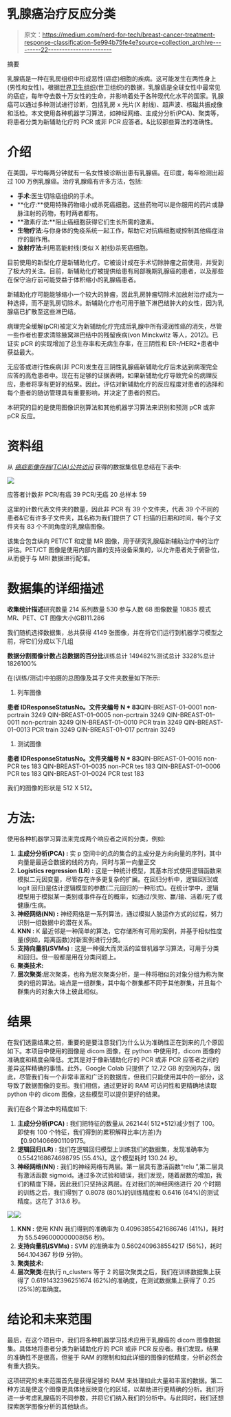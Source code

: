 # 乳腺癌治疗反应分类

> 原文：<https://medium.com/nerd-for-tech/breast-cancer-treatment-response-classification-5e994b75fe4e?source=collection_archive---------22----------------------->

摘要

乳腺癌是一种在乳房组织中形成恶性(癌症)细胞的疾病。这可能发生在两性身上(男性和女性)。根据[世界卫生组织](http://www.who.int/en/)(世卫组织)的数据，乳腺癌是全球女性中最常见的癌症，每年夺去数十万女性的生命，并影响着处于各种现代化水平的国家。乳腺癌可以通过多种测试进行诊断，包括乳房 x 光片(X 射线)、超声波、核磁共振成像和活检。本文使用各种机器学习算法，如神经网络、主成分分析(PCA)、聚类等，将患者分类为新辅助化疗的 PCR 或非 PCR 应答者。&比较那些算法的准确性。

# 介绍

在美国，平均每两分钟就有一名女性被诊断出患有乳腺癌。在印度，每年检测出超过 100 万例乳腺癌。治疗乳腺癌有许多方法，包括:

*   **手术**:医生切除癌组织的手术。
*   **化疗:**使用特殊药物缩小或杀死癌细胞。这些药物可以是你服用的药片或静脉注射的药物，有时两者都有。
*   **激素疗法:**阻止癌细胞获得它们生长所需的激素。
*   **生物疗法**:与你身体的免疫系统一起工作，帮助它对抗癌细胞或控制其他癌症治疗的副作用。
*   **放射疗法**:利用高能射线(类似 X 射线)杀死癌细胞。

目前使用的新型化疗是新辅助化疗。它被设计成在手术切除肿瘤之前使用，并受到了极大的关注。目前，新辅助化疗被提供给患有局部晚期乳腺癌的患者，以及那些在保守治疗前可能受益于体积缩小的乳腺癌患者。

新辅助化疗可能能够缩小一个较大的肿瘤，因此乳房肿瘤切除术加放射治疗成为一种选择，而不是乳房切除术。新辅助化疗也可用于腋下淋巴结肿大的女性，因为乳腺癌已扩散至这些淋巴结。

病理完全缓解(pCR)被定义为新辅助化疗完成后乳腺中所有浸润性癌的消失，尽管一些作者也要求清除腋窝淋巴结中的残留疾病(von Minckwitz 等人，2012)。已证实 pCR 的实现增加了总生存率和无病生存率，在三阴性和 ER-/HER2+患者中获益最大。

无应答或进行性疾病(非 PCR)发生在三阴性乳腺癌新辅助化疗后未达到病理完全应答的高危患者中。现在有足够的证据表明，如果新辅助化疗导致完全的病理反应，患者将享有更好的结果。因此，评估对新辅助化疗的反应程度对患者的选择和每个患者的随访管理具有重要影响，并决定了患者的预后。

本研究的目的是使用图像识别算法和其他机器学习算法来识别和预测 pCR 或非 pCR 反应。

# 资料组

从 [*癌症影像存档(TCIA)公共访问*](https://wiki.cancerimagingarchive.net/) 获得的数据集信息总结在下表中:

![](img/5e34f5c0bc478dcc30ff4473dd964994.png)

应答者计数非 PCR/有癌 39 PCR/无癌 20 总样本 59

这里的计数代表文件夹的数量，因此非 PCR 有 39 个文件夹，代表 39 个不同的患者&它有许多子文件夹，其名称为我们提供了 CT 扫描的日期和时间，每个子文件夹有 83 个不同角度的乳腺癌图像。

该集合包含纵向 PET/CT 和定量 MR 图像，用于研究乳腺癌新辅助治疗中的治疗评估。PET/CT 图像是使用内部内置的支持设备采集的，以允许患者处于俯卧位，从而便于与 MRI 数据进行配准。

# 数据集的详细描述

**收集统计描述**研究数量 214 系列数量 530 参与人数 68 图像数量 10835 模式 MR、PET、CT 图像大小(GB)11.286

我们随机选择数据集，总共获得 4149 张图像，并在将它们运行到机器学习模型之前，将它们分成以下几组

**数据分割图像计数占总数据的百分比**训练总计 149482%测试总计 3328%总计 1826100%

在(训练/测试)中拍摄的总图像及其子文件夹数量如下所示:

1.  列车图像

**患者 IDResponseStatusNo。文件夹编号 N * 83**QIN-BREAST-01–0001 non-pcrtrain 3249 QIN-BREAST-01–0005 non-pcrtrain 3249 QIN-BREAST-01–0011 non-pcrtrain 3249 QIN-BREAST-01–0010 PCR train 3249 QIN-BREAST-01–0013 PCR train 3249 QIN-BREAST-01–017 pcrtrain 3249

1.  测试图像

**患者 IDResponseStatusNo。文件夹编号 N * 83**QIN-BREAST-01–0016 non-PCR tes 183 QIN-BREAST-01–0035 non-PCR tes 183 QIN-BREAST-01–0006 PCR tes 183 QIN-BREAST-01–0024 PCR test 183

我们的图像的形状是 512 X 512。

# 方法:

使用各种机器学习算法来完成两个响应者之间的分类，例如:

1.  **主成分分析(PCA) :** 实 p 空间中的点的集合的主成分是方向向量的序列，其中向量是最适合数据的线的方向，同时与第一向量正交
2.  **Logistics regression (LR) :** 这是一种统计模型，其基本形式使用逻辑函数来模拟二元因变量，尽管存在许多更复杂的扩展。在回归分析中，逻辑回归(或 logit 回归)是估计逻辑模型的参数(二元回归的一种形式)。在统计学中，逻辑模型用于模拟某一类别或事件存在的概率，如通过/失败、赢/输、活着/死了或健康/生病。
3.  **神经网络(NN) :** 神经网络是一系列算法，通过模拟人脑运作方式的过程，努力识别一组数据中的潜在关系。
4.  **KNN :** K 最近邻是一种简单的算法，它存储所有可用的案例，并基于相似性度量(例如，距离函数)对新案例进行分类。
5.  **支持向量机(SVMs) :** 这是一种强大而灵活的监督机器学习算法，可用于分类和回归。但一般都是用在分类问题上。
6.  **聚类技术:**
7.  **层次聚类**:层次聚类，也称为层次聚类分析，是一种将相似的对象分组为称为聚类的组的算法。端点是一组群集，其中每个群集都不同于其他群集，并且每个群集内的对象大体上彼此相似。

# 结果

在我们透露结果之前，重要的是要注意我们为什么认为准确性正在到来的几个原因如下。本项目中使用的图像是 dicom 图像，在 python 中使用时，dicom 图像的准确度和精度会降低。尤其是对于像新辅助化疗的 PCR 或非 PCR 应答者之间的差异这样精确的事情。此外，Google Colab 只提供了 12.72 GB 的空闲内存，因此，尽管我们有一个非常丰富和广泛的数据库，但我们只能使用其中的一部分，这导致了数据图像的变形。我们相信，通过更好的 RAM 可访问性和更精确地读取 python 中的 dicom 图像，这些模型可以提供更好的结果。

我们在各个算法中的精度如下:

1.  **主成分分析(PCA) :** 我们把特征的数量从 262144( 512*512)减少到了 100。即使有 100 个特征，我们得到的累积解释比率(方差)为【0.9014066901109175。
2.  **逻辑回归(LR) :** 我们在逻辑回归模型上训练我们的数据集，发现准确率为 0.5542168674698795 (55.4%)。这个模型耗时 130.24 秒。
3.  **神经网络(NN) :** 我们的神经网络有两层。第一层具有激活函数“relu ”,第二层具有激活函数 sigmoid。通过多次试验和错误，我们发现，随着层数的增加，我们的精度下降，因此我们只坚持这两层。在对我们的神经网络进行 20 个时期的训练之后，我们得到了 0.8078 (80%)的训练精度和 0.6416 (64%)的测试精度。这花了 313.6 秒。

![](img/80cc42d2527f56f57993ab054dd1afe4.png)![](img/4d931f0c8160db969b3fb8411399589a.png)

1.  **KNN :** 使用 KNN 我们得到的准确率为 0.40963855421686746 (41%)，耗时为 55.5496000000008(56 秒)。
2.  **支持向量机(SVMs) :** SVM 的准确率为 0.5602409638554217 (56%)，耗时 564.104367 秒(9 分钟)。
3.  **聚类技术:**
4.  **层次聚类**:在执行 n_clusters 等于 2 的层次聚类之后，我们在训练数据集上获得了 0.6191432396251674 (62%)的准确度，在测试数据集上获得了 0.25 (25%)的准确度。

# 结论和未来范围

最后，在这个项目中，我们将多种机器学习技术应用于乳腺癌的 dicom 图像数据集。具体地将患者分类为新辅助化疗的 PCR 或非 PCR 反应者。我们发现，结果的准确性不是很高，但鉴于 RAM 的限制和如此详细的图像的低精度，分析必然会有重大损失。

这项研究的未来范围首先是获得足够的 RAM 来处理如此大量和丰富的数据。第二种方法是使这个图像更具体地反映变化的区域，以帮助进行更精确的分析。我们将进一步考虑乳腺癌的不同参数，并将它们纳入我们的分析中。与此同时，我们还想探索医学图像分析的其他缺点。